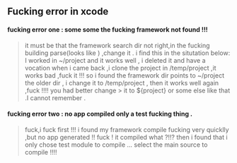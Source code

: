 Fucking error in xcode 
--------------------
#### fucking error one : some some the fucking framework not found !!!
> it must be that the framework search dir not right,in the fucking building parse(looks like ) ,change it .
> i find this in the situtation below: I worked in ~/project and it works well , i deleted it and have a vocation
> when i came back ,i clone the project in /temp/project ,it works bad ,fuck it !!! so i found the framework dir points
> to ~/project the older dir , i change it to /temp/project , then it works well again ,fuck !!!! you had better change > it to ${project} or some else like that .I cannot remember .


#### fucking error two : no app compiled only a test fucking thing .
> fuck,i fuck first !!! i found my framework compile fucking very quicklly ,but no app generated !! fuck ! it compiled what ?!!? then i found that i only chose test module to compile ... select the main source to compile !!!!
